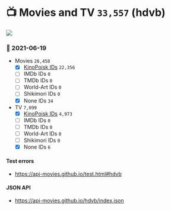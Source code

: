 # :tv: Movies and TV `33,557` (hdvb)

<a href="https://API-Movies.github.io"><img src="https://API-Movies.github.io/banner.png?cache"></a>

### :date: 2021-06-19
- Movies `26,458`
  - [x] <a href="https://API-Movies.github.io/hdvb/movie_kinopoisk_ids.json">KinoPoisk IDs</a> `22,356`
  - [ ] IMDb IDs `0`
  - [ ] TMDb IDs `0`
  - [ ] World-Art IDs `0`
  - [ ] Shikimori IDs `0`
  - [x] None IDs `34`
- TV `7,099`
  - [x] <a href="https://API-Movies.github.io/hdvb/tv_kinopoisk_ids.json">KinoPoisk IDs</a> `4,973`
  - [ ] IMDb IDs `0`
  - [ ] TMDb IDs `0`
  - [ ] World-Art IDs `0`
  - [ ] Shikimori IDs `0`
  - [x] None IDs `6`
#### Test errors
- <a href='https://api-movies.github.io/test.html#hdvb'>https://api-movies.github.io/test.html#hdvb</a>
#### JSON API
- <a href='https://api-movies.github.io/hdvb/index.json'>https://api-movies.github.io/hdvb/index.json</a>

